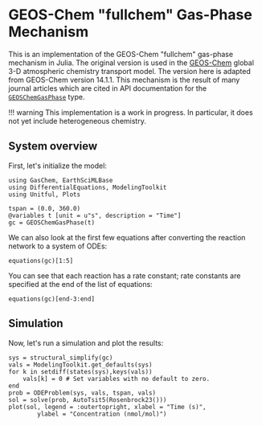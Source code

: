 # GEOS-Chem "fullchem" Gas-Phase Mechanism

This is an implementation of the GEOS-Chem "fullchem" gas-phase mechanism in Julia. 
The original version is used in the [GEOS-Chem](https://geoschem.github.io/) global 3-D atmospheric chemistry transport model.
The version here is adapted from GEOS-Chem version 14.1.1.
This mechanism is the result of many journal articles which are cited in API documentation for the [`GEOSChemGasPhase`](@ref) type.

!!! warning 
    This implementation is a work in progress.
    In particular, it does not yet include heterogeneous chemistry.

## System overview

First, let's initialize the model:

```@example 1
using GasChem, EarthSciMLBase
using DifferentialEquations, ModelingToolkit
using Unitful, Plots

tspan = (0.0, 360.0)
@variables t [unit = u"s", description = "Time"]
gc = GEOSChemGasPhase(t)
```

We can also look at the first few equations after converting the reaction network to a system of ODEs:

```@example 1
equations(gc)[1:5]
```

You can see that each reaction has a rate constant; rate constants are specified at the end of the list of equations:

```@example 1
equations(gc)[end-3:end]
```

## Simulation

Now, let's run a simulation and plot the results:

```@example 1
sys = structural_simplify(gc)
vals = ModelingToolkit.get_defaults(sys)
for k in setdiff(states(sys),keys(vals))
    vals[k] = 0 # Set variables with no default to zero.
end
prob = ODEProblem(sys, vals, tspan, vals)
sol = solve(prob, AutoTsit5(Rosenbrock23()))
plot(sol, legend = :outertopright, xlabel = "Time (s)", 
        ylabel = "Concentration (nmol/mol)")
```
